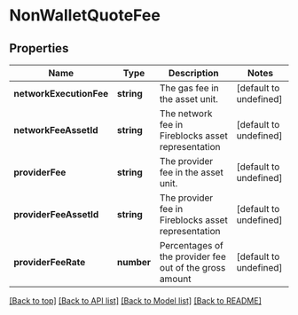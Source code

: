 # NonWalletQuoteFee

## Properties

|Name | Type | Description | Notes|
|------------ | ------------- | ------------- | -------------|
|**networkExecutionFee** | **string** | The gas fee in the asset unit. | [default to undefined]|
|**networkFeeAssetId** | **string** | The network fee in Fireblocks asset representation | [default to undefined]|
|**providerFee** | **string** | The provider fee in the asset unit. | [default to undefined]|
|**providerFeeAssetId** | **string** | The provider fee in Fireblocks asset representation | [default to undefined]|
|**providerFeeRate** | **number** | Percentages of the provider fee out of the gross amount | [default to undefined]|




[[Back to top]](#) [[Back to API list]](../../README.md#documentation-for-api-endpoints) [[Back to Model list]](../../README.md#documentation-for-models) [[Back to README]](../../README.md)

